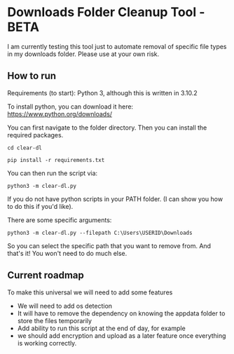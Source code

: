 # Downloads Folder Cleanup Tool - BETA

I am currently testing this tool just to automate removal of specific file types in my downloads folder.
Please use at your own risk.

## How to run

Requirements (to start):
Python 3, although this is written in 3.10.2

To install python, you can download it here:
https://www.python.org/downloads/

You can first navigate to the folder directory. Then you can install the required packages.

```cd clear-dl```

```pip install -r requirements.txt```

You can then run the script via:

```python3 -m clear-dl.py```

If you do not have python scripts in your PATH folder. (I can show you how to do this if you'd like).

There are some specific arguments:

```python3 -m clear-dl.py --filepath C:\Users\USERID\Downloads```

So you can select the specific path that you want to remove from.
And that's it! You won't need to do much else.

## Current roadmap

To make this universal we will need to add some features
- We will need to add os detection
- It will have to remove the dependency on knowing the appdata folder to store the files temporarily
- Add ability to run this script at the end of day, for example
- we should add encryption and upload as a later feature once everything is working correctly.

